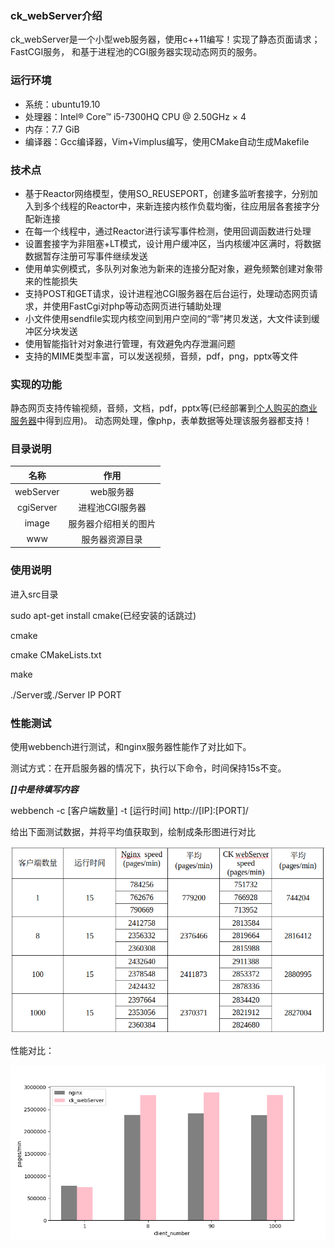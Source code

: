 ### ck_webServer介绍

ck_webServer是一个小型web服务器，使用c++11编写！实现了静态页面请求；FastCGI服务，
和基于进程池的CGI服务器实现动态网页的服务。

### 运行环境

- 系统：ubuntu19.10
- 处理器：Intel® Core™ i5-7300HQ CPU @ 2.50GHz × 4
- 内存：7.7 GiB
- 编译器：Gcc编译器，Vim+Vimplus编写，使用CMake自动生成Makefile

### 技术点

- 基于Reactor网络模型，使用SO_REUSEPORT，创建多监听套接字，分别加入到多个线程的Reactor中，来新连接内核作负载均衡，往应用层各套接字分配新连接
- 在每一个线程中，通过Reactor进行读写事件检测，使用回调函数进行处理
- 设置套接字为非阻塞+LT模式，设计用户缓冲区，当内核缓冲区满时，将数据数据暂存注册可写事件继续发送
- 使用单实例模式，多队列对象池为新来的连接分配对象，避免频繁创建对象带来的性能损失
- 支持POST和GET请求，设计进程池CGI服务器在后台运行，处理动态网页请求，并使用FastCgi对php等动态网页进行辅助处理
- 小文件使用sendfile实现内核空间到用户空间的“零”拷贝发送，大文件读到缓冲区分块发送
- 使用智能指针对对象进行管理，有效避免内存泄漏问题
- 支持的MIME类型丰富，可以发送视频，音频，pdf，png，pptx等文件

### 实现的功能

静态网页支持传输视频，音频，文档，pdf，pptx等(已经部署到[个人购买的商业服务器](http://47.94.238.90:3065/)中得到应用)。
动态网处理，像php，表单数据等处理该服务器都支持！

### 目录说明

|名称|作用|
|:---:|:---:|
|webServer|web服务器|
|cgiServer|进程池CGI服务器|
|image|服务器介绍相关的图片|
|www|服务器资源目录|

### 使用说明

进入src目录

sudo apt-get install cmake(已经安装的话跳过)

cmake

cmake CMakeLists.txt

make

./Server或./Server IP PORT

### 性能测试

使用webbench进行测试，和nginx服务器性能作了对比如下。

测试方式：在开启服务器的情况下，执行以下命令，时间保持15s不变。

***[]中是待填写内容***


webbench -c [客户端数量] -t [运行时间] http://[IP]:[PORT]/

给出下面测试数据，并将平均值获取到，绘制成条形图进行对比


![jj](image/ck.png)


性能对比：

![kk](image/xing_neng.png)



